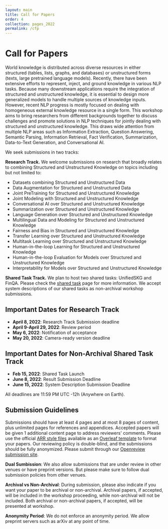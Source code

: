 ```yaml
---
layout: main
title: Call for Papers
order: 4
collection: pages_2022
permalink: /cfp
---
```


# Call for Papers
World knowledge is distributed across diverse resources in either structured (tables, lists, graphs, and databases) or unstructured forms (texts, large pretrained language models). Recently, there have been extensive efforts to represent, inject, and ground knowledge in various NLP tasks. Because many downstream applications require the integration of structured and unstructured knowledge, it is essential to design more generalized models to handle multiple sources of knowledge inputs. However, recent NLP progress is mostly focused on dealing with homogeneous external knowledge resource in a single form. This workshop aims to bring researchers from different backgrounds together to discuss challenges and promote solutions in NLP techniques for jointly dealing with structured and unstructured knowledge. This draws wide attention from multiple NLP areas such as Information Extraction, Question Answering, Semantic Parsing, Information Retrieval, Fact Verification, Summarization, Data-to-Text Generation, and Conversational AI.

We seek submissions in two tracks:

**Research Track.** We welcome submissions on research that broadly relates to combining Structured and Unstructured Knowledge on topics including but not limited to: 
- Datasets combining Structured and Unstructured Data
- Data Augmentation for Structured and Unstructured Data
- Joint PreTraining for Structured and Unstructured Knowledge
- Joint Modeling with Structured and Unstructured Knowledge
- Conversational AI over Structured and Unstructured Knowledge
- Summarization over Structured and Unstructured Knowledge
- Language Generation over Structured and Unstructured Knowledge
- Multilingual Data and Modeling for Structured and Unstructured Knowledge
- Fairness and Bias in Structured and Unstructured Knowledge
- Transfer Learning over Structured and Unstructured Knowledge
- Multitask Learning over Structured and Unstructured Knowledge
- Human-in-the-loop Learning for Structured and Unstructured Knowledge
- Human-in-the-loop Evaluation for Models over Structured and Unstructured Knowledge
- Interpretability for Models over Structured and Unstructured Knowledge

**Shared Task Track.** We plan to host two shared tasks: UnifiedSKG and FinQA. Please check the [shared task](https://suki-workshop.github.io/shared_task) page for more information. We accept system descriptions of our shared tasks as non-archival workshop submissions.

## Important Dates for Research Track
<!-- - <s>**August 14, 2020**:              Submission deadline</s> -->
<!-- - **August 21, 2020**:              Submission deadline extended! -->
<!-- - **September 15, 2020**:           Retraction of workshop papers accepted for EMNLP (main conference) -->
- **April 8, 2022**:              Research Track Submission deadline
- **April 9-April 29, 2022**:     Review period
- **May 6, 2022**:                Notification of acceptance
- **May 20, 2022**:               Camera-ready version deadline

## Important Dates for Non-Archival Shared Task Track
- **Feb 15, 2022**:             Shared Task Launch
- **June 8, 2022**:             Result Submission Deadline
- **June 15, 2022**:            System Description Submission Deadline

All deadlines are 11:59 PM UTC -12h (Anywhere on Earth).

## Submission Guidelines
Submissions should have at least 4 pages and at most 8 pages of content, plus unlimited pages for references and appendices.
Accepted papers will be given 1 additional content page to address reviewers' comments.
Please use the official [ARR style files](https://github.com/acl-org/acl-style-files) available as an [Overleaf template](https://www.overleaf.com/project/5f64f1fb97c4c50001b60549) to format your papers.
Our reviewing policy is double-blind, and the submissions should be fully anonymized.
Please submit through our [Openreview submission site](https://openreview.net/group?id=aclweb.org/NAACL/2022/Workshop/SUKI).

**Dual Sumbission**: We also allow submissions that are under review in other venues or have preprint versions. But please make sure to follow dual submission policies from other venues.
<!-- Especially, you can submit your NAACL 2022 submissions to this workshop as well. -->

**Archival vs Non-Archival**: During submission, please also indicate if you want your paper to be archival or non-archival. Archival papers, if accepted, will be included in the workshop proceeding, while non-archival will not be included. Both archival or non-archival papers, if accepted, will be presented at workshop.

**Anonymity Period**: We do not enforce an anonymity period. We allow preprint servers such as arXiv at any point of time.